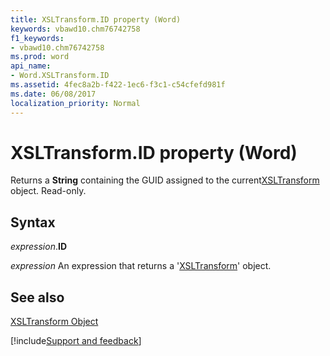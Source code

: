 ```yaml
---
title: XSLTransform.ID property (Word)
keywords: vbawd10.chm76742758
f1_keywords:
- vbawd10.chm76742758
ms.prod: word
api_name:
- Word.XSLTransform.ID
ms.assetid: 4fec8a2b-f422-1ec6-f3c1-c54cfefd981f
ms.date: 06/08/2017
localization_priority: Normal
---
```



# XSLTransform.ID property (Word)

Returns a  **String** containing the GUID assigned to the current[XSLTransform](Word.XSLTransform.md) object. Read-only.


## Syntax

_expression_.**ID**

 _expression_ An expression that returns a '[XSLTransform](Word.XSLTransform.md)' object.


## See also


[XSLTransform Object](Word.XSLTransform.md)

[!include[Support and feedback](~/includes/feedback-boilerplate.md)]